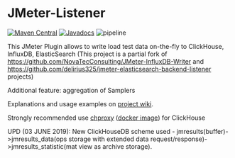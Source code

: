 # JMeter-Listener

[![Maven Central](https://img.shields.io/maven-central/v/cloud.testload/jmeter.pack-listener.svg?label=Maven%20Central)](https://search.maven.org/search?q=g:%22cloud.testload%22%20AND%20a:%22jmeter.pack-listener%22)
[![Javadocs](https://www.javadoc.io/badge/cloud.testload/jmeter.pack-listener.svg)](https://www.javadoc.io/doc/cloud.testload/jmeter.pack-listener)
![pipeline](https://gitlab.com/testload/jmeter-listener/badges/master/build.svg?job=build)

This JMeter Plugin allows to write load test data on-the-fly to ClickHouse, InfluxDB, ElasticSearch (This project is a partial fork of https://github.com/NovaTecConsulting/JMeter-InfluxDB-Writer and https://github.com/delirius325/jmeter-elasticsearch-backend-listener projects)

Additional feature: aggregation of Samplers

Explanations and usage examples on [project wiki](https://gitlab.com/testload/jmeter-listener/wikis/1.-Main). 

Strongly recommended use [chproxy](https://github.com/Vertamedia/chproxy) ([docker image](https://hub.docker.com/r/tacyuuhon/clickhouse-chproxy/)) for ClickHouse

UPD (03 JUNE 2019): New ClickHouseDB scheme used - jmresults(buffer)->jmresults_data(ops storage with extended data request/response)->jmresults_statistic(mat view as archive storage).